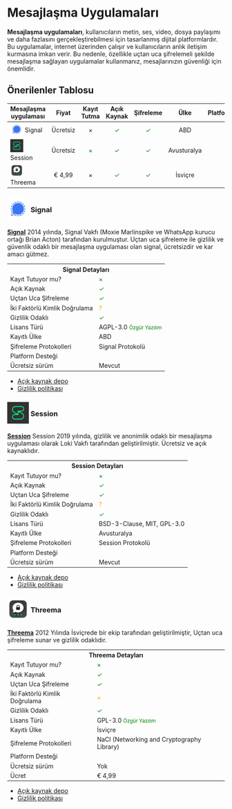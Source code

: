 <!-- NOTLAR
 - Tablo eklemeyi unutmayın
 - Uygun görseller eklemeyi unutmayın.
 - İçerik kuralları ve ekleme yapmak sayfalarını ziyaret edebilirsiniz -->

# Mesajlaşma Uygulamaları

**Mesajlaşma uygulamaları**, kullanıcıların metin, ses, video, dosya paylaşımı ve daha fazlasını gerçekleştirebilmesi için tasarlanmış dijital platformlardır. Bu uygulamalar, internet üzerinden çalışır ve kullanıcıların anlık iletişim kurmasına imkan verir. Bu nedenle, özellikle uçtan uca şifrelemeli şekilde mesajlaşma sağlayan uygulamalar kullanmanız, mesajlarınızın güvenliği için önemlidir.

## Önerilenler Tablosu

| Mesajlaşma uygulaması | Fiyat | Kayıt Tutma | Açık Kaynak | Şifreleme | Ülke | Platformlar |
|-----------------------|:-------:|:------------------:|:-------------:|:-----------:|:------:|:-------------:|
| <span style="display: inline-block; vertical-align: middle;"><img src="docs/images/signal.png" alt="Signal" style="width: 30px; height: 30px;"> </span> <span style="display: inline-block; vertical-align: middle;"> Signal | Ücretsiz | × | <span style="color: green;">✓</span> | <span style="color: green;">✓</span> | ABD | <i class="fa-solid fa-globe"></i> <i class="fa-brands fa-windows"></i> <i class="fa-brands fa-apple"></i> <i class="fa-brands fa-linux"></i> <i class="fa-brands fa-android"></i> <i class="fa-brands fa-app-store-ios"></i> |
| <span style="display: inline-block; vertical-align: middle;"><img src="docs/images/session.png" alt="Session" style="width: 30px; height: 30px;"> </span> <span style="display: inline-block; vertical-align: middle;"> Session | Ücretsiz | <span style="color: green;">×</span> | <span style="color: green;">✓</span> | <span style="color: green;">✓</span> | Avusturalya | <i class="fa-solid fa-globe"></i> <i class="fa-brands fa-windows"></i> <i class="fa-brands fa-apple"></i> <i class="fa-brands fa-linux"></i> <i class="fa-brands fa-android"></i> <i class="fa-brands fa-app-store-ios"></i> |
| <span style="display: inline-block; vertical-align: middle;"><img src="docs/images/threema.png" alt="Threema" style="width: 30px; height: 30px;"> </span> <span style="display: inline-block; vertical-align: middle;"> Threema | € 4,99 | × | <span style="color: green;">✓</span> | <span style="color: green;">✓</span> | İsviçre | <i class="fa-solid fa-globe"></i> <i class="fa-brands fa-windows"></i> <i class="fa-brands fa-apple"></i> <i class="fa-brands fa-linux"></i> <i class="fa-brands fa-android"></i> <i class="fa-brands fa-app-store-ios"></i> |


### <span style="display: inline-block; vertical-align: middle;"><img src="docs/images/signal.png" alt="Signal" style="width: 50px; height: 50px;"> </span> <span style="display: inline-block; vertical-align: middle;"> Signal

[**Signal**](https://signal.org/) 2014 yılında, Signal Vakfı (Moxie Marlinspike ve WhatsApp kurucu ortağı Brian Acton) tarafından kurulmuştur. Uçtan uca şifreleme ile gizlilik ve güvenlik odaklı bir mesajlaşma uygulaması olan signal, ücretsizdir ve kar amacı gütmez.

<table>
 <tr>
 <th colspan="2">Signal Detayları</th>
 </tr>
 <tr>
 <td>Kayıt Tutuyor mu?</td>
 <td><span style="color: green;">×</span></td>
 </tr>
 <tr>
 <td>Açık Kaynak</td>
 <td><span style="color: green;">✓</span></td>
 </tr>
 <tr>
 <td>Uçtan Uca Şifreleme</td>
 <td><span style="color: green;">✓</span></td>
 </tr>
 <tr>
 <td>İki Faktörlü Kimlik Doğrulama</td>
 <td><span style="color: orange;">?</span></td>
 </tr>
 <tr>
 <td>Gizlilik Odaklı</td>
 <td><span style="color: green;">✓</span></td>
 </tr>
 <tr>
 <tr>
 <td>Lisans Türü</td>
 <td> AGPL-3.0 <span style="color: green;"><small>Özgür Yazılım<small><span></td>
 </tr>
 <tr>
 <td>Kayıtlı Ülke</td>
 <td>ABD</td>
 </tr>
 <tr>
 <td>Şifreleme Protokolleri</td>
 <td>Signal Protokolü</td>
 </tr>
 <tr>
 <td>Platform Desteği</td>
 <td><i class="fa-solid fa-globe"></i> <i class="fa-brands fa-windows"></i> <i class="fa-brands fa-apple"></i> <i class="fa-brands fa-linux"></i> <i class="fa-brands fa-android"></i> <i class="fa-brands fa-app-store-ios"></i> </td>
 </tr>
 <tr>
 <td>Ücretsiz sürüm</td>
 <td>Mevcut</td>
 </tr>
</table>

- [Açık kaynak depo](https://github.com/signalapp/Signal-Server)
- [Gizlilik politikası](https://signal.org/legal/)

### <span style="display: inline-block; vertical-align: middle;"><img src="docs/images/session.png" alt="Session" style="width: 50px; height: 50px;"> </span> <span style="display: inline-block; vertical-align: middle;"> Session

[**Session**](https://getsession.org/) Session 2019 yılında, gizlilik ve anonimlik odaklı bir mesajlaşma uygulaması olarak Loki Vakfı tarafından geliştirilmiştir. Ücretsiz ve açık kaynaklıdır.

<table>
 <tr>
 <th colspan="2">Session Detayları</th>
 </tr>
 <tr>
 <td>Kayıt Tutuyor mu?</td>
 <td><span style="color: green;">×</span></td>
 </tr>
 <tr>
 <td>Açık Kaynak</td>
 <td><span style="color: green;">✓</span></td>
 </tr>
 <tr>
 <td>Uçtan Uca Şifreleme</td>
 <td><span style="color: green;">✓</span></td>
 </tr>
 <tr>
 <td>İki Faktörlü Kimlik Doğrulama</td>
 <td><span style="color: orange;">?</span></td>
 </tr>
 <tr>
 <td>Gizlilik Odaklı</td>
 <td><span style="color: green;">✓</span></td>
 </tr>
 <tr>
 <tr>
 <td>Lisans Türü</td>
 <td> 	BSD-3-Clause, MIT, GPL-3.0 <span style="color: green;"><span></td>
 </tr>
 <tr>
 <td>Kayıtlı Ülke</td>
 <td>Avusturalya</td>
 </tr>
 <tr>
 <td>Şifreleme Protokolleri</td>
 <td>Session Protokolü</td>
 </tr>
 <tr>
 <td>Platform Desteği</td>
 <td><i class="fa-solid fa-globe"></i> <i class="fa-brands fa-windows"></i> <i class="fa-brands fa-apple"></i> <i class="fa-brands fa-linux"></i> <i class="fa-brands fa-android"></i> <i class="fa-brands fa-app-store-ios"></i> </td>
 </tr>
 <tr>
 <td>Ücretsiz sürüm</td>
 <td>Mevcut</td>
 </tr>
</table>

- [Açık kaynak depo](https://github.com/oxen-io/session-android)
- [Gizlilik politikası](https://getsession.org/privacy-policy)

### <span style="display: inline-block; vertical-align: middle;"><img src="docs/images/threema.png" alt="Threema" style="width: 50px; height: 50px;"> </span> <span style="display: inline-block; vertical-align: middle;"> Threema
[**Threema**](https://threema.ch/en) 2012 Yılında İsviçrede bir ekip tarafından geliştirilmiştir, Uçtan uca şifreleme sunar ve gizlilik odaklıdır.

<table>
    <tr>
        <th colspan="2">Threema Detayları</th>
    </tr>
    <tr>
        <td>Kayıt Tutuyor mu?</td>
        <td><span style="color: green;">×</span></td>
    </tr>
    <tr>
        <td>Açık Kaynak</td>
        <td><span style="color: green;">✓</span></td>
    </tr>
    <tr>
        <td>Uçtan Uca Şifreleme</td>
        <td><span style="color: green;">✓</span></td>
    </tr>
    <tr>
        <td>İki Faktörlü Kimlik Doğrulama</td>
        <td><span style="color: orange;">×</span></td>
    </tr>
    <tr>
        <td>Gizlilik Odaklı</td>
        <td><span style="color: green;">✓</span></td>
    </tr>
    <tr>
        <td>Lisans Türü</td>
        <td>GPL-3.0 <span style="color: green;"><small>Özgür Yazılım</small></span></td>
    </tr>
    <tr>
        <td>Kayıtlı Ülke</td>
        <td>İsviçre</td>
    </tr>
    <tr>
        <td>Şifreleme Protokolleri</td>
        <td>NaCl (Networking and Cryptography Library)</td>
    </tr>
    <tr>
        <td>Platform Desteği</td>
        <td>
            <i class="fa-solid fa-globe"></i>
            <i class="fa-brands fa-windows"></i>
            <i class="fa-brands fa-apple"></i>
            <i class="fa-brands fa-linux"></i>
            <i class="fa-brands fa-android"></i>
            <i class="fa-brands fa-app-store-ios"></i>
        </td>
    </tr>
    <tr>
        <td>Ücretsiz sürüm</td>
        <td>Yok</td>
    </tr>
    <tr>
        <td>Ücret</td>
        <td>€ 4,99</td>
    </tr>
</table>

- [Açık kaynak depo](https://github.com/threema-ch)
- [Gizlilik politikası](https://threema.ch/privacy_policy/)
